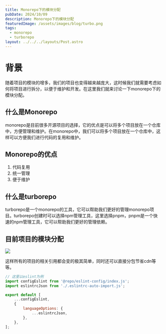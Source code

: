 ```yaml
---
title: Monorepo下的模块分配
pubDate: 2024/10/09
description: Monorepo下的模块分配
featuredImage: /assets/images/blog/turbo.png
tags:
  - monorepo
  - turborepo
layout: ../../../layouts/Post.astro
---
```

# 背景

随着项目的模块的增多，我们的项目也变得越来越庞大，这时候我们就需要考虑如何将项目进行拆分，以便于维护和开发。在这里我们就来讨论一下monorepo下的模块分配。

## 什么是Monorepo

monorepo是目前很多开源项目的选择，它的优点是可以将多个项目放在一个仓库中，方便管理和维护。在monorepo中，我们可以将多个项目放在一个仓库中，这样可以方便我们进行代码的复用和维护。

## Monorepo的优点

1. 代码复用
2. 统一管理
3. 便于维护

## 什么是turborepo

turborepo是一个monorepo的工具，它可以帮助我们更好的管理monorepo项目。turborepo创建时可以选择npm管理工具，这里选择pnpm，pnpm是一个快速的npm管理工具，它可以帮助我们更好的管理依赖。

## 目前项目的模块分配

![](/assets/images/blog/monorepo.png)

这样所有的项目的相关引用都会变的极其简单，同时还可以直接分包节省cdn等等。

```js
// 这里以eslint为例
import configEslint from '@repo/eslint-config/index.js';
import eslintrcJson from './.eslintrc-auto-import.js';

export default [
	...configEslint,
	{
		languageOptions: {
			...eslintrcJson,
		},
	},
];
```
